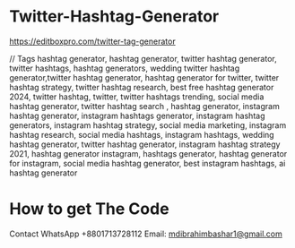 # Twitter-Hashtag-Generator
https://editboxpro.com/twitter-tag-generator

// Tags
hashtag generator, hashtag generator, twitter hashtag generator, twitter hashtags,  hashtag generators, wedding twitter hashtag generator,twitter hashtag generator, hashtag generator for twitter, twitter hashtag strategy, twitter hashtag research, best free hashtag generator 2024, twitter hashtag, twitter, twitter hashtags trending, social media hashtag generator, twitter hashtag search , hashtag generator, instagram hashtag generator, instagram hashtags generator, instagram hashtag generators, instagram hashtag strategy, social media marketing, instagram hashtag research, social media hashtags, instagram hashtags, wedding hashtag generator, twitter hashtag generator, instagram hashtag strategy 2021, hashtag generator instagram, hashtags generator, hashtag generator for instagram, social media hashtag generator, best instagram hashtags, ai hashtag generator

# How to get The Code 
Contact 
WhatsApp +8801713728112
Email: mdibrahimbashar1@gmail.com
